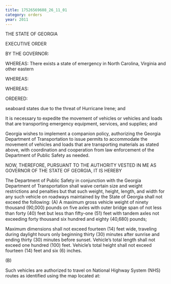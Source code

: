 ```yaml
---
title: 17526569608_26_11_01
category: orders
year: 2011
---
```

   

THE STATE OF GEORGIA

EXECUTIVE ORDER

BY THE GOVERNOR:

WHEREAS: There exists a state of emergency in North Carolina, Virginia and other eastern

WHEREAS:

WHEREAS:

ORDERED:

seaboard states due to the threat of Hurricane Irene; and

It is necessary to expedite the movement of vehicles or vehicles and loads that
are transporting emergency equipment, services, and supplies; and

Georgia wishes to implement a companion policy, authorizing the Georgia
Department of Transportation to issue permits to accommodate the movement
of vehicles and loads that are transporting materials as stated above, with
coordination and cooperation from law enforcement of the Department of
Public Safety as needed.

NOW, THEREFORE, PURSUANT TO THE AUTHORITY VESTED IN
ME AS GOVERNOR OF THE STATE OF GEORGIA, IT IS HEREBY

The Department of Public Safety in conjunction with the Georgia Department
of Transportation shall waive certain size and weight restrictions and penalties
but that such weight, height, length, and width for any such vehicle on
roadways maintained by the State of Georgia shall not exceed the following:
(A) A maximum gross vehicle weight of ninety thousand (90,000) pounds
on five axles with outer bridge span of not less than forty (40) feet but
less than ﬁfty-one (51) feet with tandem axles not exceeding forty
thousand six hundred and eighty (40,680) pounds;

Maximum dimensions shall not exceed fourteen (14) feet wide,
traveling during daylight hours only beginning thirty (30) minutes
after sunrise and ending thirty (30) minutes before sunset. Vehicle’s
total length shall not exceed one hundred (100) feet. Vehicle’s total
height shall not exceed fourteen (14) feet and six (6) inches.

(B)

Such vehicles are authorized to travel on National Highway System (NHS) routes as identified
using the map located at:

